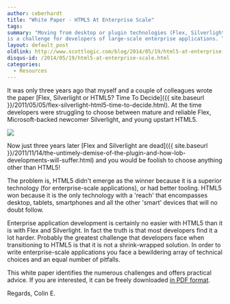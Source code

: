 ```yaml
---
author: ceberhardt
title: "White Paper - HTML5 At Enterprise Scale"
tags:
summary: "Moving from desktop or plugin technologies (Flex, Silverlight, Java Applets) to HTML5
is a challenge for developers of large-scale enterprise applications. This White Paper discusses the challenges and offers potential solutions."
layout: default_post
oldlink: http://www.scottlogic.com/blog/2014/05/19/html5-at-enterprise-scale.html
disqus-id: /2014/05/19/html5-at-enterprise-scale.html
categories:
  - Resources
---
```


It was only three years ago that myself and a couple of colleagues wrote the paper [Flex, Silverlight or HTML5? Time To Decide]({{ site.baseurl }}/2011/05/05/flex-silverlight-html5-time-to-decide.html). At the time developers were struggling to choose between mature and reliable Flex, Microsoft-backed newcomer Silverlight, and young upstart HTML5.

<img src="{{ site.baseurl }}/ceberhardt/assets/HTML5-tech-cloud.png" />

Now just three years later [Flex and Silverlight are dead]({{ site.baseurl }}/2011/11/14/the-untimely-demise-of-the-plugin-and-how-lob-developments-will-suffer.html) and you would be foolish to choose anything other than HTML5!

The problem is, HTML5 didn't emerge as the winner because it is a superior technology (for enterprise-scale applications), or had better tooling. HTML5 won because it is the only technology with a 'reach' that encompasses desktop, tablets, smartphones and all the other 'smart' devices that will no doubt follow.

Enterprise application development is certainly no easier with HTML5 than it is with Flex and Silverlight. In fact the truth is that most developers find it a lot harder. Probably the greatest challenge that developers face when transitioning to HTML5 is that it is not a shrink-wrapped solution. In order to write enterprise-scale applications you face a bewildering array of technical choices and an equal number of pitfalls.

This white paper identifies the numerous challenges and offers practical advice. If you are interested, it can be freely downloaded [in PDF format]({{site.baseurl}}/ceberhardt/assets/white-papers/html5-at-enterprise-scale.pdf).

Regards, Colin E.

